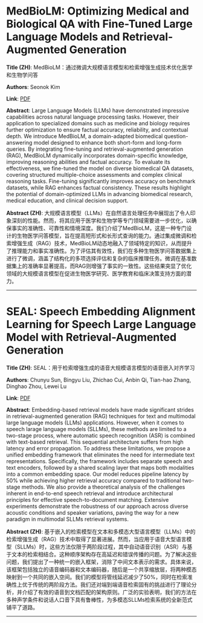 # MedBioLM: Optimizing Medical and Biological QA with Fine-Tuned Large Language Models and Retrieval-Augmented Generation 

**Title (ZH)**: MedBioLM：通过微调大规模语言模型和检索增强生成技术优化医学和生物学问答 

**Authors**: Seonok Kim  

**Link**: [PDF](https://arxiv.org/pdf/2502.03004)  

**Abstract**: Large Language Models (LLMs) have demonstrated impressive capabilities across natural language processing tasks. However, their application to specialized domains such as medicine and biology requires further optimization to ensure factual accuracy, reliability, and contextual depth. We introduce MedBioLM, a domain-adapted biomedical question-answering model designed to enhance both short-form and long-form queries. By integrating fine-tuning and retrieval-augmented generation (RAG), MedBioLM dynamically incorporates domain-specific knowledge, improving reasoning abilities and factual accuracy. To evaluate its effectiveness, we fine-tuned the model on diverse biomedical QA datasets, covering structured multiple-choice assessments and complex clinical reasoning tasks. Fine-tuning significantly improves accuracy on benchmark datasets, while RAG enhances factual consistency. These results highlight the potential of domain-optimized LLMs in advancing biomedical research, medical education, and clinical decision support. 

**Abstract (ZH)**: 大规模语言模型（LLMs）在自然语言处理任务中展现出了令人印象深刻的性能。然而，将其应用于医学和生物学等专门领域需要进一步优化，以确保事实的准确性、可靠性和情境深度。我们介绍了MedBioLM，这是一种专门设计的生物医学问答模型，旨在提高短形式和长形式查询的能力。通过集成微调和检索增强生成（RAG）技术，MedBioLM动态地融入了领域特定的知识，从而提升了推理能力和事实准确性。为了评估其有效性，我们在多种生物医学问答数据集上进行了微调，涵盖了结构化的多项选择评估和复杂的临床推理任务。微调在基准数据集上的准确率显著提高，而RAG则增强了事实的一致性。这些结果突显了优化领域的大规模语言模型在促进生物医学研究、医学教育和临床决策支持方面的潜力。 

---
# SEAL: Speech Embedding Alignment Learning for Speech Large Language Model with Retrieval-Augmented Generation 

**Title (ZH)**: SEAL：用于检索增强生成的语音大规模语言模型的语音嵌入对齐学习 

**Authors**: Chunyu Sun, Bingyu Liu, Zhichao Cui, Anbin Qi, Tian-hao Zhang, Dinghao Zhou, Lewei Lu  

**Link**: [PDF](https://arxiv.org/pdf/2502.02603)  

**Abstract**: Embedding-based retrieval models have made significant strides in retrieval-augmented generation (RAG) techniques for text and multimodal large language models (LLMs) applications. However, when it comes to speech larage language models (SLLMs), these methods are limited to a two-stage process, where automatic speech recognition (ASR) is combined with text-based retrieval. This sequential architecture suffers from high latency and error propagation. To address these limitations, we propose a unified embedding framework that eliminates the need for intermediate text representations. Specifically, the framework includes separate speech and text encoders, followed by a shared scaling layer that maps both modalities into a common embedding space. Our model reduces pipeline latency by 50\% while achieving higher retrieval accuracy compared to traditional two-stage methods. We also provide a theoretical analysis of the challenges inherent in end-to-end speech retrieval and introduce architectural principles for effective speech-to-document matching. Extensive experiments demonstrate the robustness of our approach across diverse acoustic conditions and speaker variations, paving the way for a new paradigm in multimodal SLLMs retrieval systems. 

**Abstract (ZH)**: 基于嵌入的检索模型在文本和多模态大型语言模型（LLMs）中的检索增强生成（RAG）技术中取得了显著进展。然而，当应用于语音大型语言模型（SLLMs）时，这些方法仅限于两阶段过程，其中自动语音识别（ASR）与基于文本的检索相结合。这种顺序架构存在高延迟和错误传播的问题。为了解决这些问题，我们提出了一种统一的嵌入框架，消除了中间文本表示的需求。具体来说，该框架包括独立的语音编码器和文本编码器，随后是一个共享缩放层，将两种模态映射到一个共同的嵌入空间。我们的模型将管线延迟减少了50%，同时在检索准确性上优于传统的两阶段方法。我们还对端到端语音检索固有的挑战进行了理论分析，并介绍了有效的语音到文档匹配的架构原则。广泛的实验表明，我们的方法在多种声学条件和说话人口音下具有鲁棒性，为多模态SLLMs检索系统的全新范式铺平了道路。 

---
